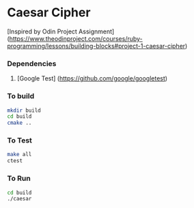 # Caesar Cipher 

[Inspired by Odin Project Assignment] (https://www.theodinproject.com/courses/ruby-programming/lessons/building-blocks#project-1-caesar-cipher)

### Dependencies

1. [Google Test] (https://github.com/google/googletest)

### To build

``` bash
mkdir build
cd build
cmake ..
```

### To Test
``` bash
make all
ctest
```

### To Run
``` bash
cd build
./caesar
```
